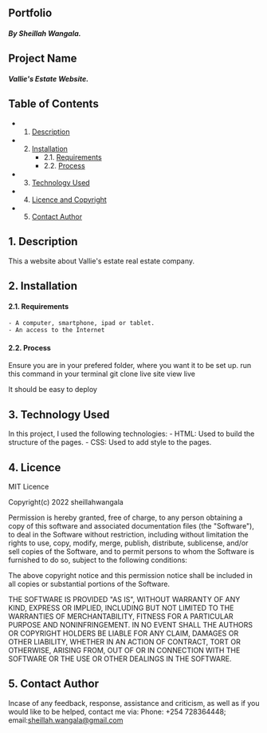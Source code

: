 ## Portfolio
##### By Sheillah Wangala.

## Project Name
##### Vallie's Estate Website.
## Table of Contents
<!-- vscode-markdown-toc -->
* 1. [Description](#Description)
* 2. [Installation](#Installation)
		* 2.1. [Requirements](#Requirements)
		* 2.2. [Process](#Process)
* 3. [Technology Used](#TechnologyUsed)
* 4. [Licence and Copyright](#LicenceandCopyright)
* 5. [Contact Author](#ContactAuthor)

<!-- vscode-markdown-toc-config
	numbering=true
	autoSave=true
	/vscode-markdown-toc-config -->
<!-- /vscode-markdown-toc -->

##  1. <a name='Description'></a>Description
This a website about Vallie's estate real estate company.

##  2. <a name='Installation'></a>Installation 
####  2.1. <a name='Requirements'></a>Requirements
    - A computer, smartphone, ipad or tablet.
    - An access to the Internet
####  2.2. <a name='Process'></a>Process
Ensure you are in your prefered folder, where you want it to be set up. run this command in your terminal git clone live site view live

It should be easy to deploy

##  3. <a name='TechnologyUsed'></a>Technology Used
In this project, I used the following technologies:
    - HTML: Used to build the structure of the pages.
    - CSS: Used to add style to the pages.
##  4. <a name='Licence'></a>Licence
MIT Licence

Copyright(c) 2022 sheillahwangala

Permission is hereby granted, free of charge, to any person obtaining a copy of this software and associated documentation files (the "Software"), to deal in the Software without restriction, including without limitation the rights to use, copy, modify, merge, publish, distribute, sublicense, and/or sell copies of the Software, and to permit persons to whom the Software is furnished to do so, subject to the following conditions:

The above copyright notice and this permission notice shall be included in all copies or substantial portions of the Software.

THE SOFTWARE IS PROVIDED "AS IS", WITHOUT WARRANTY OF ANY KIND, EXPRESS OR IMPLIED, INCLUDING BUT NOT LIMITED TO THE WARRANTIES OF MERCHANTABILITY, FITNESS FOR A PARTICULAR PURPOSE AND NONINFRINGEMENT. IN NO EVENT SHALL THE AUTHORS OR COPYRIGHT HOLDERS BE LIABLE FOR ANY CLAIM, DAMAGES OR OTHER LIABILITY, WHETHER IN AN ACTION OF CONTRACT, TORT OR OTHERWISE, ARISING FROM, OUT OF OR IN CONNECTION WITH THE SOFTWARE OR THE USE OR OTHER DEALINGS IN THE SOFTWARE.

##  5. <a name='ContactAuthor'></a>Contact Author
Incase of any feedback, response, assistance and criticism, as well as if you would like to be helped, contact me via: 
Phone: +254 728364448; email:sheillah.wangala@gmail.com